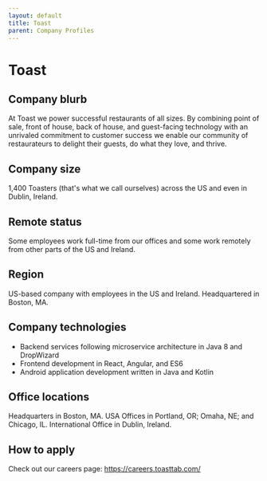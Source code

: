 ```yaml
---
layout: default
title: Toast
parent: Company Profiles
---
```


# Toast

## Company blurb

At Toast we power successful restaurants of all sizes. By combining point of sale, front of house, back of house, and guest-facing technology with an unrivaled commitment to customer success we enable our community of restaurateurs to delight their guests, do what they love, and thrive.

## Company size

1,400 Toasters (that's what we call ourselves) across the US and even in Dublin, Ireland.

## Remote status

Some employees work full-time from our offices and some work
remotely from other parts of the US and Ireland.


## Region

US-based company with employees in the US and Ireland. Headquartered in Boston, MA.

## Company technologies

* Backend services following microservice architecture in Java 8 and DropWizard
* Frontend development in React, Angular, and ES6
* Android application development written in Java and Kotlin


## Office locations

Headquarters in Boston, MA.
USA Offices in Portland, OR; Omaha, NE; and Chicago, IL.
International Office in Dublin, Ireland.

## How to apply

Check out our careers page: https://careers.toasttab.com/
